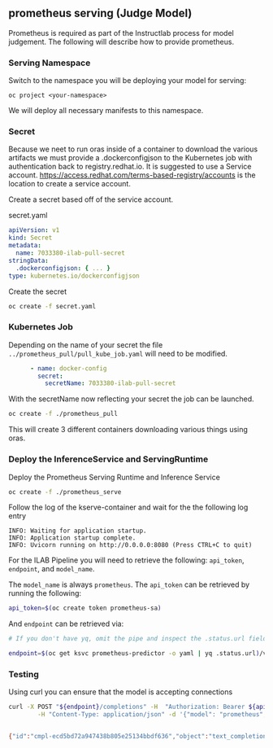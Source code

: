 ## prometheus serving (Judge Model)

Prometheus is required as part of the Instructlab process for model judgement. The following will describe how to provide prometheus.

### Serving Namespace

Switch to the namespace you will be deploying your model for serving:

```
oc project <your-namespace>
```

We will deploy all necessary manifests to this namespace.

### Secret
Because we neet to run oras inside of a container to download the various artifacts we must provide a .dockerconfigjson to the Kubernetes job with authentication back to registry.redhat.io.
It is suggested to use a Service account. https://access.redhat.com/terms-based-registry/accounts is the location to create a service account.

Create a secret based off of the service account.

secret.yaml

```yaml
apiVersion: v1
kind: Secret
metadata:
  name: 7033380-ilab-pull-secret
stringData:
  .dockerconfigjson: { ... }
type: kubernetes.io/dockerconfigjson
```

Create the secret

```bash
oc create -f secret.yaml
```

### Kubernetes Job
Depending on the name of your secret the file `../prometheus_pull/pull_kube_job.yaml` will need to be modified.

```yaml
      - name: docker-config
        secret:
          secretName: 7033380-ilab-pull-secret
```

With the secretName now reflecting your secret the job can be launched.

```bash
oc create -f ./prometheus_pull
```

This will create 3 different containers downloading various things using oras.

### Deploy the InferenceService and ServingRuntime

Deploy the Prometheus Serving Runtime and Inference Service

```bash
oc create -f ./prometheus_serve
```

Follow the log of the kserve-container and wait for the the following log entry

```
INFO: Waiting for application startup.
INFO: Application startup complete.
INFO: Uvicorn running on http://0.0.0.0:8080 (Press CTRL+C to quit)
```

For the ILAB Pipeline you will need to retrieve the following: `api_token`, `endpoint`, and `model_name`.

The `model_name` is always `prometheus`.
The `api_token` can be retrieved by running the following:

```bash
api_token=$(oc create token prometheus-sa)
```

And `endpoint` can be retrieved via:

```bash
# If you don't have yq, omit the pipe and inspect the .status.url field manually

endpoint=$(oc get ksvc prometheus-predictor -o yaml | yq .status.url)/v1
```

### Testing
Using curl you can ensure that the model is accepting connections

```bash
curl -X POST "${endpoint}/completions" -H  "Authorization: Bearer ${api_token}" \
        -H "Content-Type: application/json" -d '{"model": "prometheus", "prompt": "San Francisco is a", "max_tokens": 7, "temperature": 0 }'


{"id":"cmpl-ecd5bd72a947438b805e25134bbdf636","object":"text_completion","created":1730231625,"model":"prometheus","choices":[{"index":0,"text":" city that is known for its steep","logprobs":null,"finish_reason":"length","stop_reason":null,"prompt_logprobs":null}],"usage":{"prompt_tokens":5,"total_tokens":12,"completion_tokens":7}}%
```
